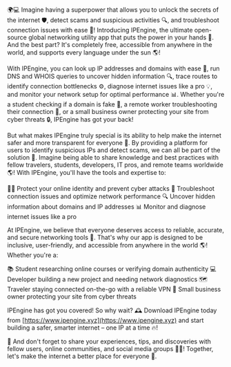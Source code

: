 🌍💻 Imagine having a superpower that allows you to unlock the secrets of the internet 🛡️, detect scams and suspicious activities 🔍, and troubleshoot connection issues with ease 📡! Introducing IPEngine, the ultimate open-source global networking utility app that puts the power in your hands 💪. And the best part? It's completely free, accessible from anywhere in the world, and supports every language under the sun 🌎!

With IPEngine, you can look up IP addresses and domains with ease 👀, run DNS and WHOIS queries to uncover hidden information 🔍, trace routes to identify connection bottlenecks ⚙️, diagnose internet issues like a pro 💡, and monitor your network setup for optimal performance 📊. Whether you're a student checking if a domain is fake 🤔, a remote worker troubleshooting their connection 📱, or a small business owner protecting your site from cyber threats 🔒, IPEngine has got your back!

But what makes IPEngine truly special is its ability to help make the internet safer and more transparent for everyone 🌟. By providing a platform for users to identify suspicious IPs and detect scams, we can all be part of the solution 💪. Imagine being able to share knowledge and best practices with fellow travelers, students, developers, IT pros, and remote teams worldwide 🌎! With IPEngine, you'll have the tools and expertise to:

👩‍💻 Protect your online identity and prevent cyber attacks
🚀 Troubleshoot connection issues and optimize network performance
🔍 Uncover hidden information about domains and IP addresses
📊 Monitor and diagnose internet issues like a pro

At IPEngine, we believe that everyone deserves access to reliable, accurate, and secure networking tools 🌟. That's why our app is designed to be inclusive, user-friendly, and accessible from anywhere in the world 🌎! Whether you're a:

📚 Student researching online courses or verifying domain authenticity
💻 Developer building a new project and needing network diagnostics
🗺️ Traveler staying connected on-the-go with a reliable VPN
🏢 Small business owner protecting your site from cyber threats

IPEngine has got you covered! So why wait? 🕰️ Download IPEngine today from [https://www.ipengine.xyz](https://www.ipengine.xyz) and start building a safer, smarter internet – one IP at a time 🔥!

🤝 And don't forget to share your experiences, tips, and discoveries with fellow users, online communities, and social media groups 📱💬! Together, let's make the internet a better place for everyone 🌟.